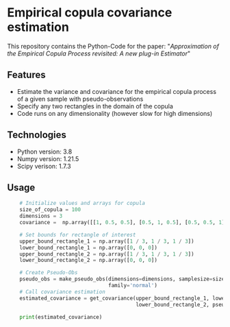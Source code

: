 # Empirical copula covariance estimation
This repository contains the Python-Code for the paper:  "*Approximation of the Empirical Copula Process revisited: A new
plug-in Estimator*" 


## Features
* Estimate the variance and covariance for the empirical copula process of a given sample with pseudo-observations
* Specify any two rectangles in the domain of the copula
* Code runs on any dimensionality (however slow for high dimensions)

## Technologies
* Python version: 3.8
* Numpy version: 1.21.5
* Scipy verison: 1.7.3

## Usage
```python
    # Initialize values and arrays for copula
    size_of_copula = 100
    dimensions = 3
    covariance =  np.array([[1, 0.5, 0.5], [0.5, 1, 0.5], [0.5, 0.5, 1]])

    # Set bounds for rectangle of interest
    upper_bound_rectangle_1 = np.array([1 / 3, 1 / 3, 1 / 3])
    lower_bound_rectangle_1 = np.array([0, 0, 0])
    upper_bound_rectangle_2 = np.array([1 / 3, 1 / 3, 1 / 3])
    lower_bound_rectangle_2 = np.array([0, 0, 0])

    # Create Pseudo-Obs
    pseudo_obs = make_pseudo_obs(dimensions=dimensions, samplesize=size_of_copula, dependence=covariance,
                                 family='normal')
    # Call covariance estimation
    estimated_covariance = get_covariance(upper_bound_rectangle_1, lower_bound_rectangle_1, upper_bound_rectangle_2,
                                          lower_bound_rectangle_2, pseudo_obs)

    print(estimated_covariance)
```
